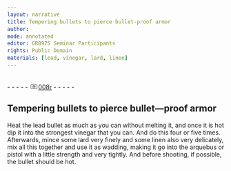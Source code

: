 ```yaml
---
layout: narrative
title: Tempering bullets to pierce bullet-proof armor
author:
mode: annotated
editor: GR8975 Seminar Participants
rights: Public Domain
materials: [lead, vinegar, lard, linen]
---
```


 <br/>- - - - - <a href="http://gallica.bnf.fr/ark:/12148/btv1b10500001g/f21.image"><img src="../assets/photo-icon.png" alt="folio image: " style="display:inline-block; margin-bottom:-3px;"/>008r</a> - - - - - <br/> 
## Tempering bullets to pierce bullet—proof armor

 
  Heat the lead bullet as much as you can without melting it, and once it is hot dip it into the strongest vinegar that you can. And do this four or five times. Afterwards, mince some lard very finely and some linen also very delicately, mix all this together and use it as wadding, making it go into the arquebus or pistol with a little strength and very tightly. And before shooting, if possible, the bullet should be hot. 
 
